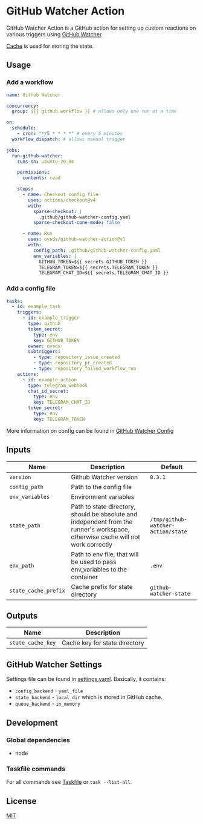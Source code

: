 # GitHub Watcher Action

GitHub Watcher Action is a GitHub action for setting up custom reactions on various triggers
using [GitHub Watcher](https://github.com/ovsds/github-watcher).

[Cache](https://github.com/actions/cache) is used for storing the state.

## Usage

### Add a workflow

```yaml
name: Github Watcher

concurrency:
  group: ${{ github.workflow }} # allows only one run at a time

on:
  schedule:
    - cron: "*/5 * * * *" # every 5 minutes
  workflow_dispatch: # allows manual trigger

jobs:
  run-github-watcher:
    runs-on: ubuntu-20.04

    permissions:
      contents: read

    steps:
      - name: Checkout config file
        uses: actions/checkout@v4
        with:
          sparse-checkout: |
            .github/github-watcher-config.yaml
          sparse-checkout-cone-mode: false

      - name: Run
        uses: ovsds/github-watcher-action@v1
        with:
          config_path: .github/github-watcher-config.yaml
          env_variables: |
            GITHUB_TOKEN=${{ secrets.GITHUB_TOKEN }}
            TELEGRAM_TOKEN=${{ secrets.TELEGRAM_TOKEN }}
            TELEGRAM_CHAT_ID=${{ secrets.TELEGRAM_CHAT_ID }}
```

### Add a config file

```yaml
tasks:
  - id: example_task
    triggers:
      - id: example_trigger
        type: github
        token_secret:
          type: env
          key: GITHUB_TOKEN
        owner: ovsds
        subtriggers:
          - type: repository_issue_created
          - type: repository_pr_created
          - type: repository_failed_workflow_run
    actions:
      - id: example_action
        type: telegram_webhook
        chat_id_secret:
          type: env
          key: TELEGRAM_CHAT_ID
        token_secret:
          type: env
          key: TELEGRAM_TOKEN
```

More information on config can be found in
[GitHub Watcher Config](https://github.com/ovsds/github-watcher/blob/main/backend/README.md#config)

## Inputs

| Name                 | Description                                                                                                                      | Default                            |
| -------------------- | -------------------------------------------------------------------------------------------------------------------------------- | ---------------------------------- |
| `version`            | Github Watcher version                                                                                                           | `0.3.1`                            |
| `config_path`        | Path to the config file                                                                                                          |                                    |
| `env_variables`      | Environment variables                                                                                                            |                                    |
| `state_path`         | Path to state directory, should be absolute and independent from the runner's workspace, otherwise cache will not work correctly | `/tmp/github-watcher-action/state` |
| `env_path`           | Path to env file, that will be used to pass env_variables to the container                                                       | `.env`                             |
| `state_cache_prefix` | Cache prefix for state directory                                                                                                 | `github-watcher-state`             |

## Outputs

| Name              | Description                   |
| ----------------- | ----------------------------- |
| `state_cache_key` | Cache key for state directory |

## GitHub Watcher Settings

Settings file can be found in [settings.yaml](settings.yaml). Basically, it contains:

- `config_backend` - `yaml_file`
- `state_backend` - `local_dir` which is stored in GitHub cache.
- `queue_backend` - `in_memory`

## Development

### Global dependencies

- node

### Taskfile commands

For all commands see [Taskfile](Taskfile.yaml) or `task --list-all`.

## License

[MIT](LICENSE)
